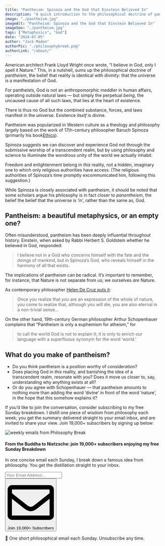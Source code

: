 ```yaml
---
title: "Pantheism: Spinoza and the God that Einstein Believed In"
description: "A quick introduction to the philosophical doctrine of pantheism, and the God that Albert Einstein believed in."
image: "./pantheism.jpg"
imageAlt: "Pantheism: Spinoza and the God that Einstein Believed In"
imageSeo: "./pantheism.jpg"
tags: ["Metaphysics", "God"]
date: "2024-07-05"
author: "Jack Maden"
authorPic: "./philosophybreak.png"
authorLink: "/about/"
---
```


<span class="big-letter">A</span>merican architect Frank Lloyd Wright once wrote, “I believe in God, only I spell it Nature.” This, in a nutshell, sums up the philosophical doctrine of _pantheism_, the belief that reality is identical with divinity: that the universe is a manifestation of God.

For pantheists, God is not an anthropomorphic meddler in human affairs, operating outside natural laws — but simply the perpetual _being_, the uncaused cause of all such laws, that lies at the heart of existence. 

There is thus no God but the combined substance, forces, and laws manifest in the universe. Existence _itself_ is divine.

Pantheism was popularized in Western culture as a theology and philosophy largely based on the work of 17th-century philosopher Baruch Spinoza (primarily his book <a target="_blank" rel="noopener noreferrer sponsored" href="https://amzn.to/4ckCFlG">​Ethics​</a>).

Spinoza suggests we can discover and experience God not through the submissive worship of a transcendent realm, but by using philosophy and science to illuminate the wondrous unity of the world we actually inhabit. 

Freedom and enlightenment belong in _this_ reality, not a hidden, imaginary one to which only religious authorities have access. (The religious authorities of Spinoza’s time promptly excommunicated him, following this suggestion.)

While Spinoza is closely associated with pantheism, it should be noted that some scholars argue his philosophy is in fact closer to _panentheism_, the belief the belief that the universe is ‘in’, rather than the same as, God.

## Pantheism: a beautiful metaphysics, or an empty one?

⁣⁣<span class="big-letter">O</span>ften misunderstood, pantheism has been deeply influential throughout history. Einstein, when asked by Rabbi Herbert S. Goldstein whether he believed in God, responded: 

>I believe not in a God who concerns himself with the fate and the doings of mankind, but in Spinoza’s God, who reveals himself in the harmony of all that exists.

The implications of pantheism can be radical. It’s important to remember, for instance, that Nature is not separate from us; we ourselves _are_ Nature.

As contemporary philosopher [Helen De Cruz puts it](https://aeon.co/essays/how-to-face-the-climate-crisis-with-spinoza-and-self-knowledge):

>Once you realize that _you_ are an expression of the whole of nature, you come to realize that, although you will die, you are also eternal in a non-trivial sense...

On the other hand, 19th-century German philosopher Arthur Schopenhauer complains that “Pantheism is only a euphemism for atheism,” for

>to call the world God is not to explain it; it is only to enrich our language with a superfluous synonym for the word ‘world.’

## What do you make of pantheism?

- Do you think pantheism is a position worthy of consideration?
- Does placing God in _this_ reality, and banishing the idea of a transcendent realm, resonate with you? Does it move us closer to, say, understanding why anything exists at all?
- Or do you agree with Schopenhauer — that pantheism amounts to nothing more than adding the word ‘divine’ in front of the word ‘nature’, in the hope that this somehow explains it?

If you’d like to join the conversation, consider subscribing to my free Sunday breakdown. I distill one piece of wisdom from philosophy each week; you get the summary delivered straight to your email inbox, and are invited to share your view. Join 19,000+ subscribers by signing up below:

<!--big subscribe-->
<div class="course-promo darkradial-background subscribe text-center">
    <img src="/static/6313d50bc32799a6c869239128784c7b/e7f7a/weekly-break.webp" alt="weekly emails from Philosophy Break">
    <h4>From the Buddha to Nietzsche: join 19,000+ subscribers enjoying my free Sunday Breakdown</h4>
    <p class="small-grey-font no-mar-bottom">In one concise email each Sunday, I break down a famous idea from philosophy. You get the distillation straight to your inbox.</p>
    <div class="small-pad-top">
        <form action="https://app.convertkit.com/forms/5812400/subscriptions" method="post" data-sv-form="5812400" data-uid="be0e52d3c0" data-format="inline" data-version="6" data-options="{&quot;settings&quot;:{&quot;after_subscribe&quot;:{&quot;action&quot;:&quot;message&quot;,&quot;success_message&quot;:&quot;Thank you, philosopher! Your welcome email will land in your inbox shortly.&quot;,&quot;redirect_url&quot;:&quot;https://philosophybreak.com/thank-you/&quot;},&quot;analytics&quot;:{&quot;google&quot;:null,&quot;fathom&quot;:null,&quot;facebook&quot;:null,&quot;segment&quot;:null,&quot;pinterest&quot;:null,&quot;sparkloop&quot;:null,&quot;googletagmanager&quot;:null},&quot;modal&quot;:{&quot;trigger&quot;:&quot;timer&quot;,&quot;scroll_percentage&quot;:null,&quot;timer&quot;:5,&quot;devices&quot;:&quot;all&quot;,&quot;show_once_every&quot;:15},&quot;powered_by&quot;:{&quot;show&quot;:false,&quot;url&quot;:&quot;https://convertkit.com/features/forms?utm_campaign=poweredby&amp;utm_content=form&amp;utm_medium=referral&amp;utm_source=dynamic&quot;},&quot;recaptcha&quot;:{&quot;enabled&quot;:false},&quot;return_visitor&quot;:{&quot;action&quot;:&quot;show&quot;,&quot;custom_content&quot;:&quot;&quot;},&quot;slide_in&quot;:{&quot;display_in&quot;:&quot;bottom_right&quot;,&quot;trigger&quot;:&quot;timer&quot;,&quot;scroll_percentage&quot;:null,&quot;timer&quot;:5,&quot;devices&quot;:&quot;all&quot;,&quot;show_once_every&quot;:15},&quot;sticky_bar&quot;:{&quot;display_in&quot;:&quot;top&quot;,&quot;trigger&quot;:&quot;timer&quot;,&quot;scroll_percentage&quot;:null,&quot;timer&quot;:5,&quot;devices&quot;:&quot;all&quot;,&quot;show_once_every&quot;:15}},&quot;version&quot;:&quot;6&quot;}" min-width="400 500 600 700 800">
        <div data-style="clean"><ul data-element="errors" data-group="alert"></ul><div data-element="fields" data-stacked="false">
            <div>
                <input name="email_address" aria-label="Your Email Address..." placeholder="Your Email Address..." required type="email" />
            </div>
            <button class="button primary" type="submit" data-element="submit"><div><div></div><div></div><div></div></div><span><svg xmlns="http://www.w3.org/2000/svg" viewBox="0 0 512 512"><path d="M464 64H48C21.49 64 0 85.49 0 112v288c0 26.51 21.49 48 48 48h416c26.51 0 48-21.49 48-48V112c0-26.51-21.49-48-48-48zm0 48v40.805c-22.422 18.259-58.168 46.651-134.587 106.49-16.841 13.247-50.201 45.072-73.413 44.701-23.208.375-56.579-31.459-73.413-44.701C106.18 199.465 70.425 171.067 48 152.805V112h416zM48 400V214.398c22.914 18.251 55.409 43.862 104.938 82.646 21.857 17.205 60.134 55.186 103.062 54.955 42.717.231 80.509-37.199 103.053-54.947 49.528-38.783 82.032-64.401 104.947-82.653V400H48z"/></svg>Join 19,000+ Subscribers</span></button>
            </div>
            </div>
        </form>
        <p class="tiny-mar-top no-mar-bottom review-font">💭 One short philosophical email each Sunday. Unsubscribe any time.</p>
    </div>
</div>
</div>